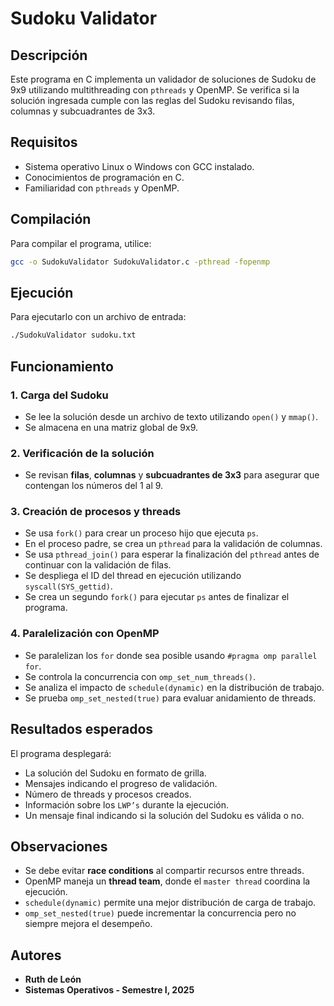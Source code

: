 # Sudoku Validator

## Descripción
Este programa en C implementa un validador de soluciones de Sudoku de 9x9 utilizando multithreading con `pthreads` y OpenMP. Se verifica si la solución ingresada cumple con las reglas del Sudoku revisando filas, columnas y subcuadrantes de 3x3.

## Requisitos
- Sistema operativo Linux o Windows con GCC instalado.
- Conocimientos de programación en C.
- Familiaridad con `pthreads` y OpenMP.

## Compilación
Para compilar el programa, utilice:
```sh
gcc -o SudokuValidator SudokuValidator.c -pthread -fopenmp
```

## Ejecución
Para ejecutarlo con un archivo de entrada:
```sh
./SudokuValidator sudoku.txt
```

## Funcionamiento

### 1. Carga del Sudoku
- Se lee la solución desde un archivo de texto utilizando `open()` y `mmap()`.
- Se almacena en una matriz global de 9x9.

### 2. Verificación de la solución
- Se revisan **filas**, **columnas** y **subcuadrantes de 3x3** para asegurar que contengan los números del 1 al 9.

### 3. Creación de procesos y threads
- Se usa `fork()` para crear un proceso hijo que ejecuta `ps`.
- En el proceso padre, se crea un `pthread` para la validación de columnas.
- Se usa `pthread_join()` para esperar la finalización del `pthread` antes de continuar con la validación de filas.
- Se despliega el ID del thread en ejecución utilizando `syscall(SYS_gettid)`.
- Se crea un segundo `fork()` para ejecutar `ps` antes de finalizar el programa.

### 4. Paralelización con OpenMP
- Se paralelizan los `for` donde sea posible usando `#pragma omp parallel for`.
- Se controla la concurrencia con `omp_set_num_threads()`.
- Se analiza el impacto de `schedule(dynamic)` en la distribución de trabajo.
- Se prueba `omp_set_nested(true)` para evaluar anidamiento de threads.

## Resultados esperados
El programa desplegará:
- La solución del Sudoku en formato de grilla.
- Mensajes indicando el progreso de validación.
- Número de threads y procesos creados.
- Información sobre los `LWP’s` durante la ejecución.
- Un mensaje final indicando si la solución del Sudoku es válida o no.

## Observaciones
- Se debe evitar **race conditions** al compartir recursos entre threads.
- OpenMP maneja un **thread team**, donde el `master thread` coordina la ejecución.
- `schedule(dynamic)` permite una mejor distribución de carga de trabajo.
- `omp_set_nested(true)` puede incrementar la concurrencia pero no siempre mejora el desempeño.

## Autores
- **Ruth de León**
- **Sistemas Operativos - Semestre I, 2025**

